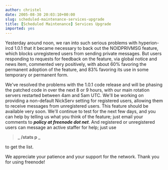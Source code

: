 ```yaml
---
author: christel
date: 2005-08-30 20:03:10+00:00
slug: scheduled-maintenance-services-upgrade
title: [Scheduled Maintenance] Services Upgrade
imported: yes
---
```

Yesterday around noon, we ran into such serious problems with hyperion-ircd 1.0.1 that it became necessary to back out the NOIDPRIVMSG feature, which blocks unregistered users from sending private messages. But users responding to requests for feedback on the feature, via global notice and news item, commented very positively, with about 60% favoring the permanent adoption of the feature, and 83% favoring its use in some temporary or permanent form.

We've resolved the problems with the 1.0.1 code release and will be phasing the patched code in over the next 8 or 9 hours, with our main rotation servers restarted between 4am and 5am UTC. We'll be working on providing a non-default NickServ setting for registered users, allowing them to receive messages from unregistered users. This feature should be available very soon. We'll continue to test for the next few days, and you can help by telling us what you think of the feature; just email your comments to **_policy at freenode dot net_**. And registered or unregistered users can message an active staffer for help; just use

> **_   /stats p _**

to get the list.

We appreciate your patience and your support for the network. Thank you for using freenode!
